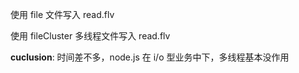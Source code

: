 使用 file 文件写入 read.flv

使用 fileCluster 多线程文件写入 read.flv

**cuclusion**: 时间差不多，node.js 在 i/o 型业务中下，多线程基本没作用
